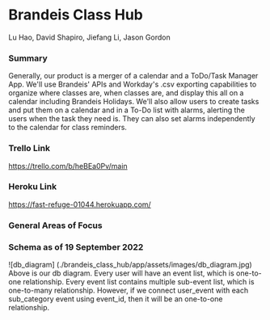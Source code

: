 # Brandeis Class Hub

Lu Hao, David Shapiro, Jiefang Li, Jason Gordon

### Summary

Generally, our product is a merger of a calendar and a ToDo/Task Manager App. We'll use Brandeis' APIs and Workday's .csv exporting capabilities to organize where classes are, when classes are, and display this all on a calendar including Brandeis Holidays. We'll also allow users to create tasks and put them on a calendar and in a To-Do list with alarms, alerting the users when the task they need is. They can also set alarms independently to the calendar for class reminders.

### Trello Link

https://trello.com/b/heBEa0Pv/main

### Heroku Link

https://fast-refuge-01044.herokuapp.com/

### General Areas of Focus

### Schema as of 19 September 2022
![db_diagram] (./brandeis_class_hub/app/assets/images/db_diagram.jpg)
Above is our db diagram. Every user will have an event list, which is one-to-one relationship. Every event list contains multiple sub-event list, which is one-to-many relationship. However, if we connect user_event with each sub_category event using event_id, then it will be an one-to-one relationship. 